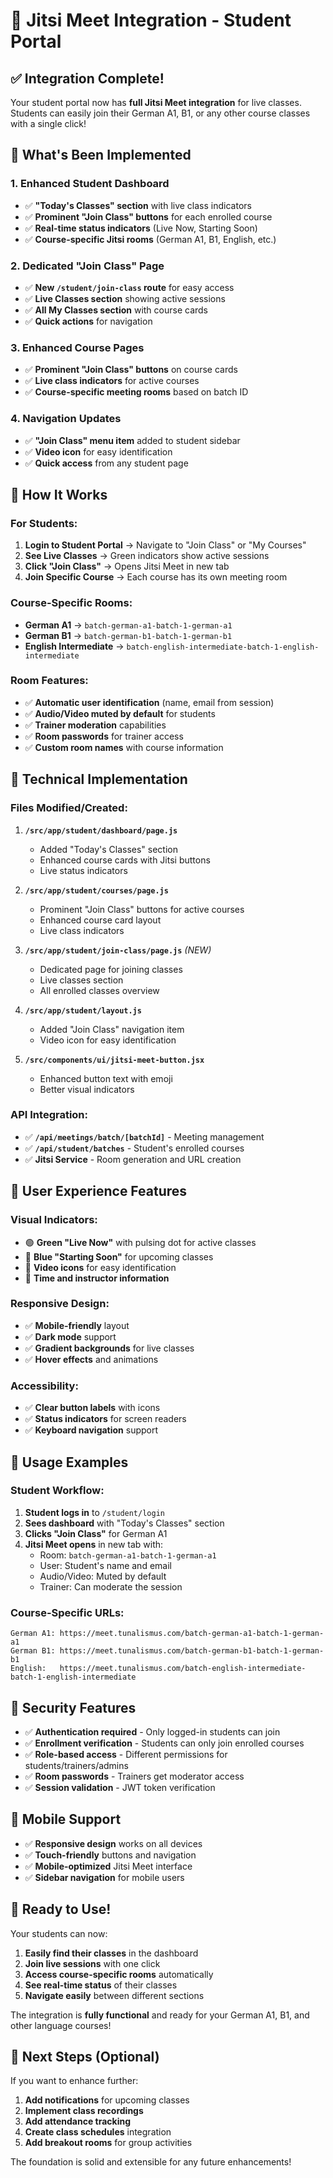 # 🎥 Jitsi Meet Integration - Student Portal

## ✅ **Integration Complete!**

Your student portal now has **full Jitsi Meet integration** for live classes. Students can easily join their German A1, B1, or any other course classes with a single click!

## 🚀 **What's Been Implemented**

### **1. Enhanced Student Dashboard**
- ✅ **"Today's Classes" section** with live class indicators
- ✅ **Prominent "Join Class" buttons** for each enrolled course
- ✅ **Real-time status indicators** (Live Now, Starting Soon)
- ✅ **Course-specific Jitsi rooms** (German A1, B1, English, etc.)

### **2. Dedicated "Join Class" Page**
- ✅ **New `/student/join-class` route** for easy access
- ✅ **Live Classes section** showing active sessions
- ✅ **All My Classes section** with course cards
- ✅ **Quick actions** for navigation

### **3. Enhanced Course Pages**
- ✅ **Prominent "Join Class" buttons** on course cards
- ✅ **Live class indicators** for active courses
- ✅ **Course-specific meeting rooms** based on batch ID

### **4. Navigation Updates**
- ✅ **"Join Class" menu item** added to student sidebar
- ✅ **Video icon** for easy identification
- ✅ **Quick access** from any student page

## 🎯 **How It Works**

### **For Students:**

1. **Login to Student Portal** → Navigate to "Join Class" or "My Courses"
2. **See Live Classes** → Green indicators show active sessions
3. **Click "Join Class"** → Opens Jitsi Meet in new tab
4. **Join Specific Course** → Each course has its own meeting room

### **Course-Specific Rooms:**
- **German A1** → `batch-german-a1-batch-1-german-a1`
- **German B1** → `batch-german-b1-batch-1-german-b1`
- **English Intermediate** → `batch-english-intermediate-batch-1-english-intermediate`

### **Room Features:**
- ✅ **Automatic user identification** (name, email from session)
- ✅ **Audio/Video muted by default** for students
- ✅ **Trainer moderation** capabilities
- ✅ **Room passwords** for trainer access
- ✅ **Custom room names** with course information

## 🔧 **Technical Implementation**

### **Files Modified/Created:**

1. **`/src/app/student/dashboard/page.js`**
   - Added "Today's Classes" section
   - Enhanced course cards with Jitsi buttons
   - Live status indicators

2. **`/src/app/student/courses/page.js`**
   - Prominent "Join Class" buttons for active courses
   - Enhanced course card layout
   - Live class indicators

3. **`/src/app/student/join-class/page.js`** *(NEW)*
   - Dedicated page for joining classes
   - Live classes section
   - All enrolled classes overview

4. **`/src/app/student/layout.js`**
   - Added "Join Class" navigation item
   - Video icon for easy identification

5. **`/src/components/ui/jitsi-meet-button.jsx`**
   - Enhanced button text with emoji
   - Better visual indicators

### **API Integration:**
- ✅ **`/api/meetings/batch/[batchId]`** - Meeting management
- ✅ **`/api/student/batches`** - Student's enrolled courses
- ✅ **Jitsi Service** - Room generation and URL creation

## 🎨 **User Experience Features**

### **Visual Indicators:**
- 🟢 **Green "Live Now"** with pulsing dot for active classes
- 🔵 **Blue "Starting Soon"** for upcoming classes
- 🎥 **Video icons** for easy identification
- 📅 **Time and instructor information**

### **Responsive Design:**
- ✅ **Mobile-friendly** layout
- ✅ **Dark mode** support
- ✅ **Gradient backgrounds** for live classes
- ✅ **Hover effects** and animations

### **Accessibility:**
- ✅ **Clear button labels** with icons
- ✅ **Status indicators** for screen readers
- ✅ **Keyboard navigation** support

## 🚀 **Usage Examples**

### **Student Workflow:**

1. **Student logs in** to `/student/login`
2. **Sees dashboard** with "Today's Classes" section
3. **Clicks "Join Class"** for German A1
4. **Jitsi Meet opens** in new tab with:
   - Room: `batch-german-a1-batch-1-german-a1`
   - User: Student's name and email
   - Audio/Video: Muted by default
   - Trainer: Can moderate the session

### **Course-Specific URLs:**
```
German A1: https://meet.tunalismus.com/batch-german-a1-batch-1-german-a1
German B1: https://meet.tunalismus.com/batch-german-b1-batch-1-german-b1
English:   https://meet.tunalismus.com/batch-english-intermediate-batch-1-english-intermediate
```

## 🔐 **Security Features**

- ✅ **Authentication required** - Only logged-in students can join
- ✅ **Enrollment verification** - Students can only join enrolled courses
- ✅ **Role-based access** - Different permissions for students/trainers/admins
- ✅ **Room passwords** - Trainers get moderator access
- ✅ **Session validation** - JWT token verification

## 📱 **Mobile Support**

- ✅ **Responsive design** works on all devices
- ✅ **Touch-friendly** buttons and navigation
- ✅ **Mobile-optimized** Jitsi Meet interface
- ✅ **Sidebar navigation** for mobile users

## 🎉 **Ready to Use!**

Your students can now:

1. **Easily find their classes** in the dashboard
2. **Join live sessions** with one click
3. **Access course-specific rooms** automatically
4. **See real-time status** of their classes
5. **Navigate easily** between different sections

The integration is **fully functional** and ready for your German A1, B1, and other language courses!

## 🔄 **Next Steps (Optional)**

If you want to enhance further:

1. **Add notifications** for upcoming classes
2. **Implement class recordings** 
3. **Add attendance tracking**
4. **Create class schedules** integration
5. **Add breakout rooms** for group activities

The foundation is solid and extensible for any future enhancements!
